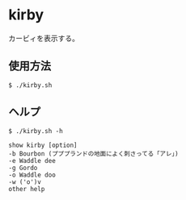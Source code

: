 # kirby
カービィを表示する。

## 使用方法
``` shell
$ ./kirby.sh
```

## ヘルプ
``` shell
$ ./kirby.sh -h

show kirby [option]
-b Bourbon (プププランドの地面によく刺さってる「アレ」)
-e Waddle dee
-g Gordo
-o Waddle doo
-w ('o')v
other help
```

